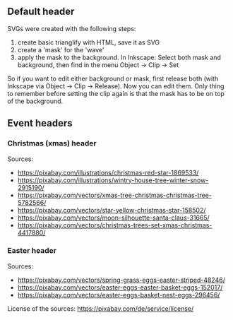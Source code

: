 ## Default header

SVGs were created with the following steps:

 1. create basic trianglify with HTML, save it as SVG
 2. create a 'mask' for the 'wave'
 3. apply the mask to the background. In Inkscape: Select both mask and background, then find in the menu Object → Clip → Set

So if you want to edit either background or mask, first release both (with Inkscape via Object → Clip → Release). Now you can edit them. Only thing to remember before setting the clip again is that the mask has to be on top of the background.

## Event headers

### Christmas (xmas) header

Sources:

 * https://pixabay.com/illustrations/christmas-red-star-1869533/
 * https://pixabay.com/illustrations/wintry-house-tree-winter-snow-2915190/
 * https://pixabay.com/vectors/xmas-tree-christmas-christmas-tree-5782566/
 * https://pixabay.com/vectors/star-yellow-christmas-star-158502/
 * https://pixabay.com/vectors/moon-silhouette-santa-claus-31665/
 * https://pixabay.com/vectors/christmas-trees-set-xmas-christmas-4417880/

### Easter header

Sources:

 * https://pixabay.com/vectors/spring-grass-eggs-easter-striped-48246/
 * https://pixabay.com/vectors/easter-eggs-easter-basket-eggs-152017/
 * https://pixabay.com/vectors/easter-eggs-basket-nest-eggs-296456/

License of the sources: https://pixabay.com/de/service/license/
